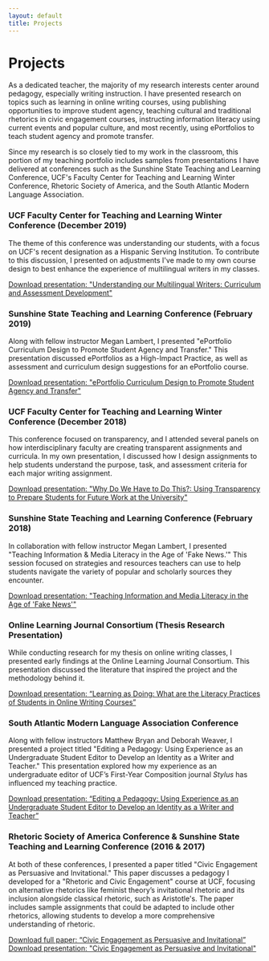 ```yaml
---
layout: default
title: Projects
---
```


# Projects

As a dedicated teacher, the majority of my research interests center around pedagogy, especially writing instruction. I have presented research on topics such as learning in online writing courses, using publishing opportunities to improve student agency, teaching cultural and traditional rhetorics in civic engagement courses, instructing information literacy using current events and popular culture, and most recently, using ePortfolios to teach student agency and promote transfer.

Since my research is so closely tied to my work in the classroom, this portion of my teaching portfolio includes samples from presentations I have delivered at conferences such as the Sunshine State Teaching and Learning Conference, UCF's Faculty Center for Teaching and Learning Winter Conference, Rhetoric Society of America, and the South Atlantic Modern Language Association.

### UCF Faculty Center for Teaching and Learning Winter Conference (December 2019)
The theme of this conference was understanding our students, with a focus on UCF's recent designation as a Hispanic Serving Institution. To contribute to this discussion, I presented on adjustments I've made to my own course design to best enhance the experience of multilingual writers in my classes.

[Download presentation: "Understanding our Multilingual Writers: Curriculum and Assessment Development"](#)

### Sunshine State Teaching and Learning Conference (February 2019)
Along with fellow instructor Megan Lambert, I presented "ePortfolio Curriculum Design to Promote Student Agency and Transfer." This presentation discussed ePortfolios as a High-Impact Practice, as well as assessment and curriculum design suggestions for an ePortfolio course.

[Download presentation: "ePortfolio Curriculum Design to Promote Student Agency and Transfer"](#)

### UCF Faculty Center for Teaching and Learning Winter Conference (December 2018)
This conference focused on transparency, and I attended several panels on how interdisciplinary faculty are creating transparent assignments and curricula. In my own presentation, I discussed how I design assignments to help students understand the purpose, task, and assessment criteria for each major writing assignment.

[Download presentation: "Why Do We Have to Do This?: Using Transparency to Prepare Students for Future Work at the University"](#)

### Sunshine State Teaching and Learning Conference (February 2018)
In collaboration with fellow instructor Megan Lambert, I presented "Teaching Information & Media Literacy in the Age of 'Fake News.'" This session focused on strategies and resources teachers can use to help students navigate the variety of popular and scholarly sources they encounter.

[Download presentation: "Teaching Information and Media Literacy in the Age of 'Fake News'"](#)

### Online Learning Journal Consortium (Thesis Research Presentation)
While conducting research for my thesis on online writing classes, I presented early findings at the Online Learning Journal Consortium. This presentation discussed the literature that inspired the project and the methodology behind it.

[Download presentation: “Learning as Doing: What are the Literacy Practices of Students in Online Writing Courses”](#)

### South Atlantic Modern Language Association Conference
Along with fellow instructors Matthew Bryan and Deborah Weaver, I presented a project titled "Editing a Pedagogy: Using Experience as an Undergraduate Student Editor to Develop an Identity as a Writer and Teacher." This presentation explored how my experience as an undergraduate editor of UCF’s First-Year Composition journal *Stylus* has influenced my teaching practice.

[Download presentation: “Editing a Pedagogy: Using Experience as an Undergraduate Student Editor to Develop an Identity as a Writer and Teacher”](#)

### Rhetoric Society of America Conference & Sunshine State Teaching and Learning Conference (2016 & 2017)
At both of these conferences, I presented a paper titled "Civic Engagement as Persuasive and Invitational." This paper discusses a pedagogy I developed for a "Rhetoric and Civic Engagement" course at UCF, focusing on alternative rhetorics like feminist theory’s invitational rhetoric and its inclusion alongside classical rhetoric, such as Aristotle's. The paper includes sample assignments that could be adapted to include other rhetorics, allowing students to develop a more comprehensive understanding of rhetoric.

[Download full paper: “Civic Engagement as Persuasive and Invitational”](#)  
[Download presentation: "Civic Engagement as Persuasive and Invitational"](#)
